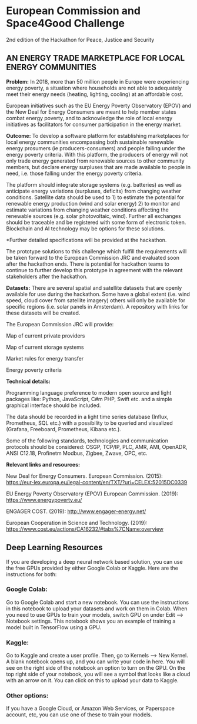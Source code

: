 # European Commission and Space4Good Challenge
2nd edition of the Hackathon for Peace, Justice and Security

## AN ENERGY TRADE MARKETPLACE FOR LOCAL ENERGY COMMUNITIES   
**Problem:**  In 2018, more than 50 million people in Europe were experiencing energy poverty, a situation where households are not able to adequately meet their energy needs (heating, lighting, cooling) at an affordable cost.

European initiatives such as the EU Energy Poverty Observatory (EPOV) and the New Deal for Energy Consumers are meant to help member states combat energy poverty, and to acknowledge the role of local energy initiatives as facilitators for consumer participation in the energy market.

**Outcome:** To develop a software platform for establishing marketplaces for local energy communities encompassing both sustainable renewable energy prosumers (ie producers-consumers) and people falling under the energy poverty criteria. With this platform, the producers of energy will not only trade energy generated from renewable sources to other community members, but declare energy surpluses  that are made available to people in need, i.e. those falling under the energy poverty criteria. 

The platform should integrate storage systems (e.g. batteries) as well as anticipate energy variations (surpluses, deficits) from changing weather conditions. Satellite data should be used to 1) to estimate the potential for renewable energy production (wind and solar energy) 2) to monitor and estimate variations from changing weather conditions affecting the renewable sources (e.g. solar photovoltaic, wind). Further all exchanges should be traceable and be registered with some form of electronic token. Blockchain and AI technology may be options for these solutions. 

*Further detailed specifications will be provided at the hackathon.

The prototype solutions to this challenge which fulfill the requirements will be taken forward to the European Commission JRC and evaluated soon after the hackathon ends. There is potential for hackathon teams to continue to further develop this prototype in agreement with the relevant stakeholders after the hackathon. 

**Datasets:** There are several spatial and satellite datasets that are openly available for use during the hackathon. Some have a global extent (i.e. wind speed, cloud cover from satellite imagery) others will only be available for specific regions (i.e. solar panels in Amsterdam). A repository with links for these datasets will be created. 

The European Commission JRC will provide:

Map of current private providers

Map of current storage systems

Market rules for energy transfer

Energy poverty criteria

**Technical details:** 

Programming language preference to modern open source and light packages like: Python, JavaScript, C#m PHP, Swift etc. and a simple graphical interface should be included.

The data should be recorded in a light time series database (Influx, Prometheus, SQL etc.) with a possibility to be queried and visualized (Grafana, Freeboard, Prometheus, Kibana etc.).

Some of the following standards, technologies and communication protocols should be considered: OSGP, TCP/IP, PLC, AMR, AMI, OpenADR, ANSI C12.18, Profinetm Modbus, Zigbee, Zwave, OPC, etc.

**Relevant links and resources:**

New Deal for Energy Consumers. European Commission. (2015): https://eur-lex.europa.eu/legal-content/en/TXT/?uri=CELEX:52015DC0339 

EU Energy Poverty Observatory (EPOV) European Commission. (2019): https://www.energypoverty.eu/

ENGAGER COST. (2019): http://www.engager-energy.net/ 

European Cooperation in Science and Technology. (2019): https://www.cost.eu/actions/CA16232/#tabs%7CName:overview 

## Deep Learning Resources
If you are developing a deep neural network based solution, you can use the free GPUs provided by either Google Colab or Kaggle. Here are the instructions for both:

### Google Colab:
Go to Google Colab and start a new notebook. You can use the instructions in this notebook to upload your datasets and work on them in Colab. When you need to use GPUs to train your models, switch GPU on under Edit --> Notebook settings. This notebook shows you an example of training a model built in TensorFlow using a GPU.

### Kaggle:
Go to Kaggle and create a user profile. Then, go to Kernels --> New Kernel. A blank notebook opens up, and you can write your code in here. You will see on the right side of the notebook an option to turn on the GPU. On the top right side of your notebook, you will see a symbol that looks like a cloud with an arrow on it. You can click on this to upload your data to Kaggle.

### Other options:
If you have a Google Cloud, or Amazon Web Services, or Paperspace account, etc, you can use one of these to train your models.
